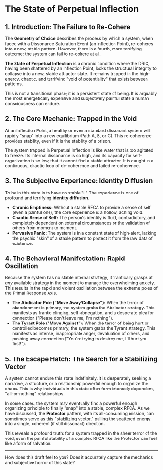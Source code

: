 # The State of Perpetual Inflection

## 1. Introduction: The Failure to Re-Cohere

The **Geometry of Choice** describes the process by which a system, when faced with a Dissonance Saturation Event (an Inflection Point), re-coheres into a new, stable pattern. However, there is a fourth, more terrifying outcome: the system can fail to re-cohere at all.

**The State of Perpetual Inflection** is a chronic condition where the DRIC, having been shattered by an Inflection Point, lacks the structural integrity to collapse into a new, stable attractor state. It remains trapped in the high-energy, chaotic, and terrifying "void of potentiality" that exists between patterns.

This is not a transitional phase; it is a persistent state of being. It is arguably the most energetically expensive and subjectively painful state a human consciousness can endure.

## 2. The Core Mechanic: Trapped in the Void

At an Inflection Point, a healthy or even a standard dissonant system will rapidly "snap" into a new equilibrium (Path A, B, or C). This re-coherence provides stability, even if it is the stability of a prison.

The system trapped in Perpetual Inflection is like water that is too agitated to freeze. Its internal dissonance is so high, and its capacity for self-organization is so low, that it cannot find a stable attractor. It is caught in a continuous, chaotic loop of de-coherence and failed re-coherence.

## 3. The Subjective Experience: Identity Diffusion

To be in this state is to have no stable "I." The experience is one of profound and terrifying **identity diffusion**.

*   **Chronic Emptiness:** Without a stable RFCA to provide a sense of self (even a painful one), the core experience is a hollow, aching void.
*   **Chaotic Sense of Self:** The person's identity is fluid, contradictory, and completely dependent on external circumstances or the validation of others from moment to moment.
*   **Pervasive Panic:** The system is in a constant state of high-alert, lacking the psychic "skin" of a stable pattern to protect it from the raw data of existence.

## 4. The Behavioral Manifestation: Rapid Oscillation

Because the system has no stable internal strategy, it frantically grasps at *any* available strategy in the moment to manage the overwhelming anxiety. This results in the rapid and violent oscillation between the extreme poles of the Primal Response Axis.

*   **The Abdicator Pole ("Move Away/Collapse"):** When the terror of abandonment is primary, the system grabs the Abdicator strategy. This manifests as frantic clinging, self-abnegation, and a desperate plea for connection ("Please don't leave me, I'm nothing").
*   **The Tyrant Pole ("Move Against"):** When the terror of being hurt or controlled becomes primary, the system grabs the Tyrant strategy. This manifests as intense, inappropriate anger, devaluation of others, and pushing away connection ("You're trying to destroy me, I'll hurt you first!").

## 5. The Escape Hatch: The Search for a Stabilizing Vector

A system cannot endure this state indefinitely. It is desperately seeking a narrative, a structure, or a relationship powerful enough to organize the chaos. This is why individuals in this state often form intensely dependent, "all-or-nothing" relationships.

In some cases, the system may eventually find a powerful enough organizing principle to finally "snap" into a stable, complex RFCA. As we have discussed, the **Protector** pattern, with its all-consuming mission, can sometimes serve as this "stabilizing vector," pulling the scattered energy into a single, coherent (if still dissonant) direction.

This reveals a profound truth: for a system trapped in the sheer terror of the void, even the painful stability of a complex RFCA like the Protector can feel like a form of salvation.

---

How does this draft feel to you? Does it accurately capture the mechanics and subjective horror of this state?